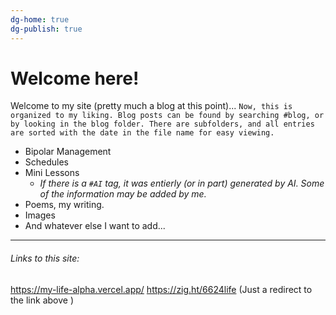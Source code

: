 ```yaml
---
dg-home: true
dg-publish: true
---
```

# Welcome here!
Welcome to my site (pretty much a blog at this point)...
	`Now, this is organized to my liking. Blog posts can be found by searching #blog, or by looking in the blog folder. There are subfolders, and all entries are sorted with the date in the file name for easy viewing.`

- Bipolar Management
- Schedules
- Mini Lessons
	- *If there is a `#AI` tag, it was entierly (or in part) generated by AI. Some of the information may be added by me.*
- Poems, my writing.
- Images
- And whatever else I want to add...
---
###### Links to this site:
https://my-life-alpha.vercel.app/
https://zig.ht/6624life (Just a redirect to the link above )